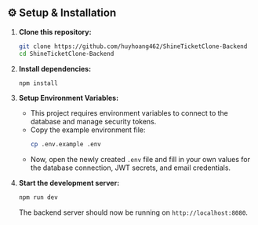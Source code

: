 ## ⚙️ Setup & Installation

1.  **Clone this repository:**

    ```sh
    git clone https://github.com/huyhoang462/ShineTicketClone-Backend
    cd ShineTicketClone-Backend
    ```

2.  **Install dependencies:**

    ```sh
    npm install
    ```

3.  **Setup Environment Variables:**

    - This project requires environment variables to connect to the database and manage security tokens.
    - Copy the example environment file:
      ```sh
      cp .env.example .env
      ```
    - Now, open the newly created `.env` file and fill in your own values for the database connection, JWT secrets, and email credentials.

4.  **Start the development server:**
    ```sh
    npm run dev
    ```
    The backend server should now be running on `http://localhost:8080`.
